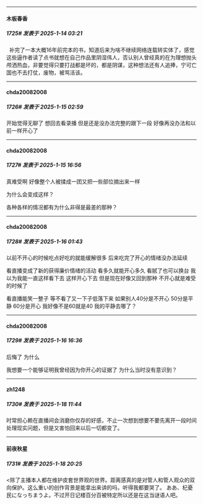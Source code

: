 ﻿
*****

####  木板春香  
##### 1725#       发表于 2025-1-14 03:21

  补完了一本大概16年前完本的书，知道后来为啥不继续网络连载转实体了，感觉这些逼作者读了点书就想在自己作品里阴湿伟人，否认别人曾经真的在为理想抛头颅洒热血，非要觉得只要打战都是坏的，都是阴谋，这种想法还有人追捧，宁可亡国也不去打仗，废物，被骂活该。


*****

####  chda20082008  
##### 1726#       发表于 2025-1-15 02:59

开始觉得无聊了 想回去看录播 但是还是没办法完整的跟下一段 好像再没办法和以前一样开心了


*****

####  chda20082008  
##### 1727#       发表于 2025-1-15 16:56

真难受啊 好像整个人被揉成一团又把一些部位摘出来一样

为什么会变成这样？

各种各样的情况都有为什么非得是最差的那种？


*****

####  chda20082008  
##### 1728#       发表于 2025-1-16 01:43

以前不开心的时候吃点好吃的就能缓解很多 后来吃完了开心的情绪没办法延续

看直播变成了新的获得廉价情绪的活动 看多久就能开心多久 看腻了也可以换台 我以为我能一直这样看下去 这样开心下去 但是现在好像又回到那种 不开心就是难受的时候了

看直播能笑一整子 等不看了又一下子低落下来 如果别人40分是不开心 50分是平静 60分是开心 我好像不是60就是40 我的平静去哪了？


*****

####  chda20082008  
##### 1729#       发表于 2025-1-16 16:36

后悔了 为什么

我想要一个能够证明我曾经因为你开心的证据了 为什么当时没有意识到？


*****

####  zh1248  
##### 1730#       发表于 2025-1-18 11:44

时常担心赖在直播间会消磨你仅存的好感，不止一次想到想要不要先离开一段时间处理现实问题，但是又害怕回来以后一切都变了。


*****

####  前夜秋星  
##### 1731#       发表于 2025-1-18 20:25

&lt;除了主播本人都在维护皮套世界观的世界。距离感真的是对管人和管人观众的双向保护。这么重い的创作背景是能拿出来讲的吗，听得我都要哭了。
ああ、杞憂民になっちまうよ。不过开日记楼百分百被特定所以还是在这当谜语人吧。

